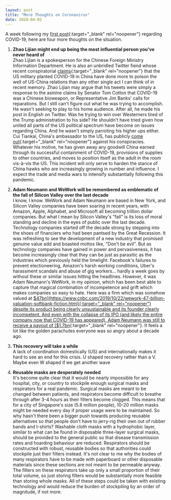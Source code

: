 ```yaml
---
layout: post
title: "More Thoughts on Coronavirus"
date: 2020-04-02
---
```


A week following my [first post](https://robinzxu.github.io/blog/2020/03/24/thoughts-on-coronavirus){:target="_blank" rel="noopener"} regarding COVID-19, here are four more thoughts on the situation.

1. **Zhao Lijian might end up being the most influential person you've never heard of**  
Zhao Lijian is a spokesperson for the Chinese Foreign Ministry Information Department. He is also an unbridled Twitter fiend whose recent conspiratorial [claims](https://twitter.com/zlj517/status/1238111898828066823){:target="_blank" rel="noopener"} that the US military planted COVID-19 in China have done more to poison the well of US-China relations than any other single act I can think of in recent memory. Zhao Lijian may argue that his tweets were simply a response to the asinine claims by Senator Tom Cotton that COVID-19 was a Chinese bioweapon, or Representative Jim Banks' calls for reparations. But I still can't figure out what he was trying to accomplish. He wasn't seeking to play to his home audience. After all, he made his post in English on Twitter. Was he trying to win over Westerners tired of the Trump administration to his side? He shouldn't have tried given how united all parts of the US political spectrum have become on issues regarding China. And he wasn't simply parroting his higher ups either. Cui Tiankai, China's ambassador to the US, has publicly [come out](https://www.axios.com/china-coronavirus-ambassador-cui-tiankai-1b0404e8-026d-4b7d-8290-98076f95df14.html){:target="_blank" rel="noopener"}  against his conspiracies. Whatever his motive, he has given away any goodwill China earned through its successful containment of COVID-19, provisions of supplies to other countries, and moves to position itself as the adult in the room vis-à-vis the US. This incident will only serve to harden the stance of China hawks who are increasingly growing in number and influence. I expect the trade and media wars to intensify substantially following this pandemic.

2. **Adam Neumann and WeWork will be remembered as emblematic of the fall of Silicon Valley over the last decade**  
I know, I know. WeWork and Adam Neumann are based in New York, and Silicon Valley companies have been soaring in recent years, with Amazon, Apple, Alphabet, and Microsoft all becoming trillion dollar companies. But what I mean by Silicon Valley's "fall" is its loss of moral standing and decline in the eyes of public over the last decade. Technology companies started off the decade strong by stepping into the shoes of financiers who had been pantsed by the Great Recession. It was refreshing to see the development of a new industry that promised genuine value add and boasted mottos like, "Don't be evil". But as technology companies have gained in power and pervasiveness, it has become increasingly clear that they can be just as parasitic as the industries which previously held the limelight. Facebook's failures to prevent electioneering, Amazon's harsh working conditions, Uber's harassment scandals and abuse of gig workers... hardly a week goes by without these or similar issues hitting the headlines. However, it was Adam Neumann's WeWork, in my opinion, which has been best able to capture that magical combination of incompetence and grift which makes companies so easy to hate. Here was a firm which was somehow valued at [$47bn](https://www.cnbc.com/2019/10/22/wework-47-billion-valuation-softbank-fiction.html){:target="_blank" rel="noopener"} despite its product being clearly unsustainable and its founder clearly incompetent. And even with the collapse of its IPO (and likely the entire company now that COVID-19 has appeared), Adam Neumann was still to receive a payout of [$1.7bn](https://www.vox.com/recode/2019/10/22/20927188/wework-adam-neumann-payout-softbank-layoffs){:target="_blank" rel="noopener"}. It feels a lot like the golden parachutes everyone was so angry about a decade ago. 

3. **This recovery will take a while**  
A lack of coordination domestically (US) and internationally makes it hard to see an end for this crisis. U shaped recovery rather than a V. Maybe even W shaped if we get another wave

4. **Reusable masks are desperately needed**  
It's become quite clear that it would be nearly impossible for any hospital, city, or country to stockpile enough surgical masks and respirators for a real pandemic. Surgical masks are meant to be changed between patients, and respirators become difficult to breathe through after 3-4 hours as their filters become clogged. This means that for a city of Singapore's size (5.8 million people), 10-20 million masks might be needed every day if proper usage were to be maintained. So why hasn't there been a bigger push towards producing reusable alternatives so that people don't have to jerry-rig their own out of rubber bands and t-shirts? Washable cloth masks with a hydrophobic layer, similar to what can be found in disposable three-layer surgical masks, should be provided to the general public so that disease transmission rates and hoarding behaviour are reduced. Respirators should be constructed with robust, reusable bodies so that authorities could stockpile just their filters instead. It's not clear to me why the bodies of many respirators have to be made with paperboard or other disposable materials since these sections are not meant to be permeable anyway. The filters on these respirators take up only a small proportion of their total volume, so just storing filters would be substantially more feasible than storing whole masks. All of these steps could be taken with existing technology and would reduce the burden of stockpiling by an order of magnitude, if not more. 

